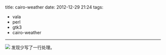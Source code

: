 title: cairo-weather
date: 2012-12-29 21:24
tags:
- vala
- perl
- gtk3
- cairo-weather 
---
![](/img/cw.png)
发现少写了一行处理。
